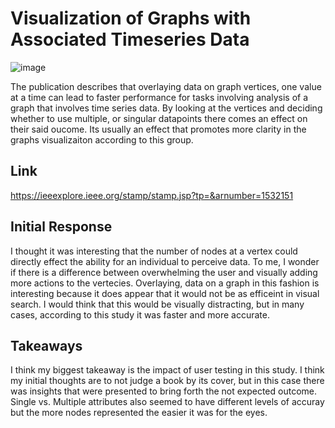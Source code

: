 # Visualization of Graphs with Associated Timeseries Data

![image](https://github.com/mike3osei/reflections-1/blob/master/img/week12.png) 

The publication describes that overlaying data on graph vertices, one value at a time can lead to faster performance for tasks involving analysis of a graph that involves time series data. By looking at the vertices and deciding whether to use multiple, or singular datapoints there comes an effect on their said oucome. Its usually an effect that promotes more clarity in the graphs visualizaiton according to this group.

## Link
https://ieeexplore.ieee.org/stamp/stamp.jsp?tp=&arnumber=1532151

## Initial Response
I thought it was interesting that the number of nodes at a vertex could directly effect the ability for an individual to perceive data. To me, I wonder if there is a difference between overwhelming the user and visually adding more actions to the vertecies. Overlaying, data on a graph in this fashion is interesting because it does appear that it would not be as efficeint in visual search. I would think that this would be visually distracting, but in many cases, according to this study it was faster and more accurate.

## Takeaways

I think my biggest takeaway is the impact of user testing in this study. I think my initial thoughts are to not judge a book by its cover, but in this case there was insights that were presented to bring forth the not expected outcome. Single vs. Multiple attributes also seemed to have different levels of accuray but the more nodes represented the easier it was for the eyes. 
